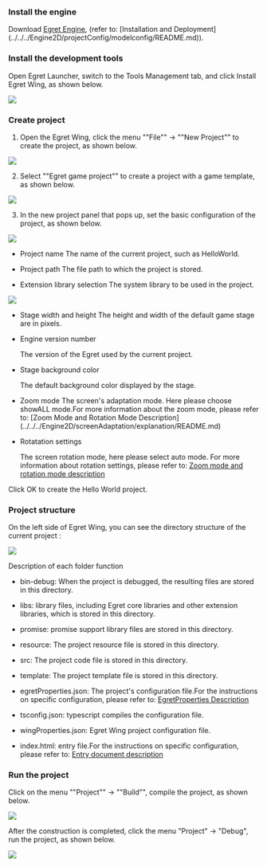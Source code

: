 ### Install the engine

Download [Egret Engine](http://www.egret.com/products/engine.html), (refer to: [Installation and Deployment] (../../../Engine2D/projectConfig/modelconfig/README.md)).

### Install the development tools

Open Egret Launcher, switch to the Tools Management tab, and click Install Egret Wing, as shown below.

![](down.jpg)

### Create project

1. Open the Egret Wing, click the menu ""File"" -> ""New Project"" to create the project, as shown below.

![](create1.jpg)

2. Select ""Egret game project"" to create a project with a game template, as shown below.

![](create2.jpg)

3. In the new project panel that pops up, set the basic configuration of the project, as shown below.

![](create3.png)

* Project name 
The name of the current project, such as HelloWorld.

* Project path
The file path to which the project is stored.

* Extension library selection
The system library to be used in the project.

![](create4.jpg)

* Stage width and height
 The height and width of the default game stage are in pixels.

* Engine version number
  	  
  The version of the Egret used by the current project.
  	  
* Stage background color
	
	The default background color displayed by the stage.

* Zoom mode
  The screen's adaptation mode. Here please choose showALL mode.For more information about the zoom mode, please refer to: [Zoom Mode and Rotation Mode Description] (../../../Engine2D/screenAdaptation/explanation/README.md)
	
* Rotatation settings
	
	The screen rotation mode, here please select auto mode. For more information about rotation settings, please refer to: [Zoom mode and rotation mode description](../../../Engine2D/screenAdaptation/explanation/README.md)

Click OK to create the Hello World project.

### Project structure

On the left side of Egret Wing, you can see the directory structure of the current project :

![](56a1a8c3b9412.jpg)

Description of each folder function
* bin-debug: When the project is debugged, the resulting files are stored in this directory.
* libs: library files, including Egret core libraries and other extension libraries, which is stored in this directory.
* promise: promise support library files are stored in this directory.
* resource: The project resource file is stored in this directory.
* src: The project code file is stored in this directory.
* template: The project template file is stored in this directory.

* egretProperties.json: The project's configuration file.For the instructions on specific configuration, please refer to: [EgretProperties Description](../../../Engine2D/projectConfig/configFile/README.md)
* tsconfig.json: typescript compiles the configuration file.
* wingProperties.json: Egret Wing project configuration file.
* index.html: entry file.For the instructions on specific configuration, please refer to: [Entry document description](../../../Engine2D/projectConfig/indexFile/README.md)

### Run the project

Click on the menu ""Project"" -> ""Build"", compile the project, as shown below.

![](build.png)

After the construction is completed, click the menu "Project" -> "Debug", run the project, as shown below.

![](debug1.png)
